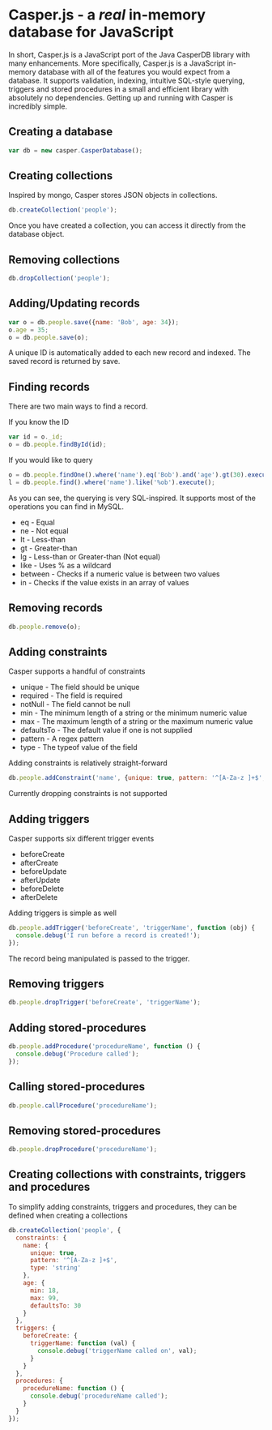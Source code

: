 # Casper.js - a _real_ in-memory database for JavaScript
In short, Casper.js is a JavaScript port of the Java CasperDB library with many enhancements. More specifically, Casper.js is a JavaScript in-memory database with all of the features you would expect from a database. It supports validation, indexing, intuitive SQL-style querying, triggers and stored procedures in a small and efficient library with absolutely no dependencies. Getting up and running with Casper is incredibly simple.

## Creating a database
```javascript
var db = new casper.CasperDatabase();
```

## Creating collections
Inspired by mongo, Casper stores JSON objects in collections.
```javascript
db.createCollection('people');
```
Once you have created a collection, you can access it directly from the database object.

## Removing collections
```javascript
db.dropCollection('people');
```

## Adding/Updating records
```javascript
var o = db.people.save({name: 'Bob', age: 34});
o.age = 35;
o = db.people.save(o);
```
A unique ID is automatically added to each new record and indexed. The saved record is returned by save.

## Finding records
There are two main ways to find a record.

If you know the ID
```javascript
var id = o._id;
o = db.people.findById(id);
```

If you would like to query
```javascript
o = db.people.findOne().where('name').eq('Bob').and('age').gt(30).execute();
l = db.people.find().where('name').like('%ob').execute();
```

As you can see, the querying is very SQL-inspired. It supports most of the operations you can find in MySQL.
 * eq - Equal
 * ne - Not equal
 * lt - Less-than
 * gt - Greater-than
 * lg - Less-than or Greater-than (Not equal)
 * like - Uses % as a wildcard
 * between - Checks if a numeric value is between two values
 * in - Checks if the value exists in an array of values

## Removing records
```javascript
db.people.remove(o);
```

## Adding constraints
Casper supports a handful of constraints
  * unique - The field should be unique
  * required - The field is required
  * notNull - The field cannot be null
  * min - The minimum length of a string or the minimum numeric value
  * max - The maximum length of a string or the maximum numeric value
  * defaultsTo - The default value if one is not supplied
  * pattern - A regex pattern
  * type - The typeof value of the field
  
Adding constraints is relatively straight-forward
```javascript
db.people.addConstraint('name', {unique: true, pattern: '^[A-Za-z ]+$', type: 'string'});
```
Currently dropping constraints is not supported

## Adding triggers
Casper supports six different trigger events
  * beforeCreate
  * afterCreate
  * beforeUpdate
  * afterUpdate
  * beforeDelete
  * afterDelete

Adding triggers is simple as well
```javascript
db.people.addTrigger('beforeCreate', 'triggerName', function (obj) {
  console.debug('I run before a record is created!');
});
```
The record being manipulated is passed to the trigger.

## Removing triggers
```javascript
db.people.dropTrigger('beforeCreate', 'triggerName');
```

## Adding stored-procedures
```javascript
db.people.addProcedure('procedureName', function () {
  console.debug('Procedure called');
});
```

## Calling stored-procedures
```javascript
db.people.callProcedure('procedureName');
```

## Removing stored-procedures
```javascript
db.people.dropProcedure('procedureName');
```

## Creating collections with constraints, triggers and procedures
To simplify adding constraints, triggers and procedures, they can be defined when creating a collections
```javascript
db.createCollection('people', {
  constraints: {
    name: {
      unique: true,
      pattern: '^[A-Za-z ]+$',
      type: 'string'
    },
    age: {
      min: 18,
      max: 99,
      defaultsTo: 30
    }
  },
  triggers: {
    beforeCreate: {
      triggerName: function (val) {
        console.debug('triggerName called on', val);
      }
    }
  },
  procedures: {
    procedureName: function () {
      console.debug('procedureName called');
    }
  }
});
```
